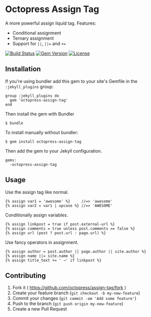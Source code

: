 # Octopress Assign Tag

A more powerful assign liquid tag. Features:

- Conditional assignment
- Ternary assignment
- Support for `||`, `||=` and `+=`

[![Build Status](https://travis-ci.org/octopress/assign-tag.svg)](https://travis-ci.org/octopress/assign-tag)
[![Gem Version](http://img.shields.io/gem/v/octopress-assign-tag.svg)](https://rubygems.org/gems/octopress-assign-tag)
[![License](http://img.shields.io/:license-mit-blue.svg)](http://octopress.mit-license.org)

## Installation

If you're using bundler add this gem to your site's Gemfile in the `:jekyll_plugins` group:

    group :jekyll_plugins do
      gem 'octopress-assign-tag'
    end

Then install the gem with Bundler

    $ bundle

To install manually without bundler:

    $ gem install octopress-assign-tag

Then add the gem to your Jekyll configuration.

    gems:
      -octopress-assign-tag

## Usage

Use the assign tag like normal.

```
{% assign var1 = 'awesome' %}     //=> 'awesome'
{% assign var2 = var1 | upcase %} //=> 'AWESOME'
```

Conditionally assign variables.

```
{% assign linkpost = true if post.external-url %}
{% assign comments = true unless post.comments == false %}
{% assign url (post ? post.url : page.url) %}
```

Use fancy operators in assignment.

```
{% assign author = post.author || page.author || site.author %}
{% assign name ||= site.name %}
{% assign title_text += ' →' if linkpost %}
```

## Contributing

1. Fork it ( https://github.com/octopress/assign-tag/fork )
2. Create your feature branch (`git checkout -b my-new-feature`)
3. Commit your changes (`git commit -am 'Add some feature'`)
4. Push to the branch (`git push origin my-new-feature`)
5. Create a new Pull Request
